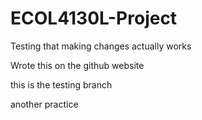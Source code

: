 # ECOL4130L-Project
 Testing that making changes actually works

Wrote this on the github website

this is the testing branch

another practice
